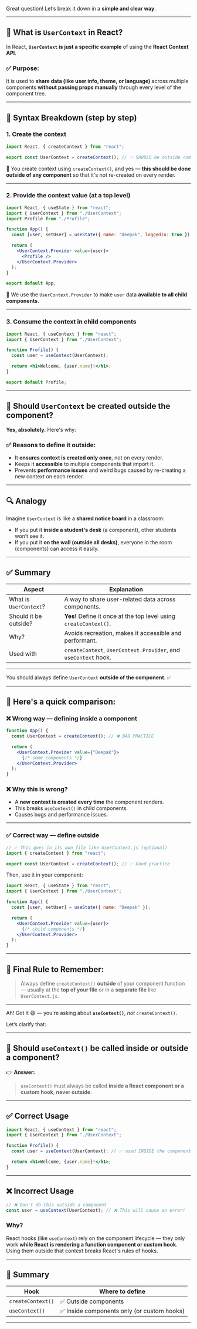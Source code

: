 Great question! Let’s break it down in a **simple and clear way**.

---

## 🔷 What is `UserContext` in React?

In React, **`UserContext` is just a specific example** of using the **React Context API**.

### ✅ Purpose:

It is used to **share data (like user info, theme, or language)** across multiple components **without passing props manually** through every level of the component tree.

---

## 🔸 Syntax Breakdown (step by step)

### 1. **Create the context**

```jsx
import React, { createContext } from "react";

export const UserContext = createContext(); // ✅ SHOULD be outside component
```

🔹 You create context using `createContext()`, and yes — **this should be done outside of any component** so that it's not re-created on every render.

---

### 2. **Provide the context value (at a top level)**

```jsx
import React, { useState } from "react";
import { UserContext } from "./UserContext";
import Profile from "./Profile";

function App() {
  const [user, setUser] = useState({ name: "Deepak", loggedIn: true });

  return (
    <UserContext.Provider value={user}>
      <Profile />
    </UserContext.Provider>
  );
}

export default App;
```

🔹 We use the `UserContext.Provider` to make `user` data **available to all child components**.

---

### 3. **Consume the context in child components**

```jsx
import React, { useContext } from "react";
import { UserContext } from "./UserContext";

function Profile() {
  const user = useContext(UserContext);

  return <h1>Welcome, {user.name}!</h1>;
}

export default Profile;
```

---

## 🧠 Should `UserContext` be created outside the component?

**Yes, absolutely.** Here's why:

### ✅ Reasons to define it outside:

* It **ensures context is created only once**, not on every render.
* Keeps it **accessible** to multiple components that import it.
* Prevents **performance issues** and weird bugs caused by re-creating a new context on each render.

---

## 🔍 Analogy

Imagine `UserContext` is like a **shared notice board** in a classroom:

* If you put it **inside a student's desk** (a component), other students won’t see it.
* If you put it **on the wall (outside all desks)**, everyone in the room (components) can access it easily.

---

## ✅ Summary

| Aspect                 | Explanation                                                       |
| ---------------------- | ----------------------------------------------------------------- |
| What is `UserContext`? | A way to share user-related data across components.               |
| Should it be outside?  | **Yes!** Define it once at the top level using `createContext()`. |
| Why?                   | Avoids recreation, makes it accessible and performant.            |
| Used with              | `createContext`, `UserContext.Provider`, and `useContext` hook.   |

---

You should always define `UserContext` **outside of the component**. ✅

---

## 🔁 Here's a quick comparison:

### ❌ Wrong way — defining inside a component

```jsx
function App() {
  const UserContext = createContext(); // ❌ BAD PRACTICE

  return (
    <UserContext.Provider value={"Deepak"}>
      {/* some components */}
    </UserContext.Provider>
  );
}
```

### ❌ Why this is wrong?

* A **new context is created every time** the component renders.
* This breaks `useContext()` in child components.
* Causes bugs and performance issues.

---

### ✅ Correct way — define outside

```jsx
// ✅ This goes in its own file like UserContext.js (optional)
import { createContext } from "react";

export const UserContext = createContext(); // ✅ Good practice
```

Then, use it in your component:

```jsx
import React, { useState } from "react";
import { UserContext } from "./UserContext";

function App() {
  const [user, setUser] = useState({ name: "Deepak" });

  return (
    <UserContext.Provider value={user}>
      {/* child components */}
    </UserContext.Provider>
  );
}
```

---

## 📌 Final Rule to Remember:

> Always define `createContext()` **outside** of your component function — usually at the **top of your file** or in a **separate file** like `UserContext.js`.

---

Ah! Got it 😄 — you're asking about **`useContext()`**, *not* `createContext()`.

Let’s clarify that:

---

## 🔷 Should `useContext()` be called **inside or outside** a component?

👉 **Answer:**

> `useContext()` must always be called **inside a React component or a custom hook**, **never outside**.

---

## ✅ Correct Usage

```jsx
import React, { useContext } from "react";
import { UserContext } from "./UserContext";

function Profile() {
  const user = useContext(UserContext); // ✅ used INSIDE the component

  return <h1>Welcome, {user.name}!</h1>;
}
```

---

## ❌ Incorrect Usage

```jsx
// ❌ Don't do this outside a component
const user = useContext(UserContext); // ❌ This will cause an error!
```

### Why?

React hooks (like `useContext`) rely on the component lifecycle — they only work **while React is rendering a function component or custom hook**.
Using them outside that context breaks React's rules of hooks.

---

## 🔁 Summary

| Hook              | Where to define                            |
| ----------------- | ------------------------------------------ |
| `createContext()` | ✅ Outside components                       |
| `useContext()`    | ✅ Inside components only (or custom hooks) |

---


